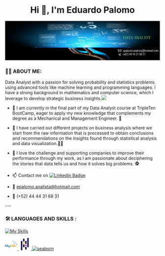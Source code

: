 <h1 align="center">Hi 👋, I'm Eduardo Palomo</h1>
                      
<div id="header" align="center">
  <img decoding="async" src="https://github.com/JEduardoPalomo/numpy/blob/main/Banner%20LinkedIn.png" width="800"/>
</div>

<div id="header" align="left">
  
### :man_technologist: ABOUT ME:
  
Data Analyst with a passion for solving probability and statistics problems using advanced tools like machine learning and programming languages. I have a strong background in mathematics and computer science, which I leverage to develop strategic business insights.<img decoding="async" src="https://media.giphy.com/media/WUlplcMpOCEmTGBtBW/giphy.gif" width="30">

* :telescope:  I am currently in the final part of my Data Analyst course at TripleTen BootCamp, eager to apply my new knowledge that complements my degree as a Mechanical and Management Engineer. :muscle:

* :seedling: I have carried out different projects on business analysis where we start from the raw information that is processed to obtain conclusions and recommendations on the insights found through statistical analysis and data visualization.:technologist:

* :heartbeat:  I love the challenge and supporting companies to improve their performance through my work, as I am passionate about deciphering the stories that data tells us and how it solves big problems. :detective:

* :mailbox: Contact me on [![Linkedin Badge](https://img.shields.io/badge/-Eduardo&nbsp;Palomo-blue?style=flat&logo=Linkedin&logoColor=white)](https://www.linkedin.com/in/jrgcg/) 

* :e-mail: epalomo.analista@hotmail.com

* :iphone: (+52) 44 44 31 68 31 
</div>
---

### :hammer_and_wrench: LANGUAGES AND SKILLS :
<div id="header" align="left">
  
   [![My Skills](https://skillicons.dev/icons?i=py,sklearn,anaconda,postgres,github,windows)](https://skillicons.dev) <p align="left"> <a href="https://www.mysql.com/" target="_blank" rel="noreferrer"> <img src="https://raw.githubusercontent.com/devicons/devicon/master/icons/mysql/mysql-original-wordmark.svg" alt="mysql" width="40" height="40"/> </a> <a href="https://pandas.pydata.org/" target="_blank" rel="noreferrer"> <img src="https://raw.githubusercontent.com/devicons/devicon/2ae2a900d2f041da66e950e4d48052658d850630/icons/pandas/pandas-original.svg" alt="pandas" width="40" height="40"/> </a>  <a href="https://seaborn.pydata.org/" target="_blank" rel="noreferrer"> <img src="https://seaborn.pydata.org/_images/logo-mark-lightbg.svg" alt="seaborn" width="40" height="40"/> </a> </p>

</div>


